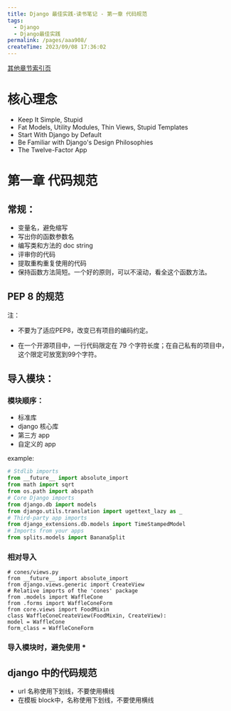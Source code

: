```yaml
---
title: Django 最佳实践-读书笔记 - 第一章 代码规范
tags:
  - Django
  - Django最佳实践
permalink: /pages/aaa908/
createTime: 2023/09/08 17:36:02
---
```


[其他章节索引页](/pages/39558d/)

# 核心理念

- Keep It Simple, Stupid
- Fat Models, Utility Modules, Thin Views, Stupid Templates
- Start With Django by Default
- Be Familiar with Django's Design Philosophies
- The Twelve-Factor App

# 第一章 代码规范

## 常规：

- 变量名，避免缩写
- 写出你的函数参数名
- 编写类和方法的 doc string 
- 评审你的代码
- 提取重构重复使用的代码
- 保持函数方法简短。一个好的原则，可以不滚动，看全这个函数方法。

## PEP 8 的规范

注：
 - 不要为了适应PEP8，改变已有项目的编码约定。

 - 在一个开源项目中，一行代码限定在 79 个字符长度；在自己私有的项目中，这个限定可放宽到99个字符。

## 导入模块：


### 模块顺序：

- 标准库
- django 核心库
- 第三方 app 
- 自定义的 app

example:

```python
# Stdlib imports
from __future__ import absolute_import
from math import sqrt
from os.path import abspath
# Core Django imports
from django.db import models
from django.utils.translation import ugettext_lazy as _
# Third-party app imports
from django_extensions.db.models import TimeStampedModel
# Imports from your apps
from splits.models import BananaSplit
```

### 相对导入

```
# cones/views.py
from __future__ import absolute_import
from django.views.generic import CreateView
# Relative imports of the 'cones' package
from .models import WaffleCone
from .forms import WaffleConeForm
from core.views import FoodMixin
class WaffleConeCreateView(FoodMixin, CreateView):
model = WaffleCone
form_class = WaffleConeForm
```

### 导入模块时，避免使用 * 


## django 中的代码规范

- url 名称使用下划线，不要使用横线
- 在模板 block中，名称使用下划线，不要使用横线


